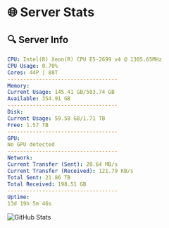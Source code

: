 # 🌐 Server Stats
## 🔍 Server Info
```yaml
CPU: Intel(R) Xeon(R) CPU E5-2699 v4 @ 1305.65MHz
CPU Usage: 0.70%
Cores: 44P | 88T
-----------------------------------
Memory:
Current Usage: 145.41 GB/503.74 GB
Available: 354.91 GB
-----------------------------------
Disk:
Current Usage: 59.58 GB/1.71 TB
Free: 1.57 TB
-----------------------------------
GPU:
No GPU detected
-----------------------------------
Network:
Current Transfer (Sent): 20.64 MB/s
Current Transfer (Received): 121.79 KB/s
Total Sent: 21.86 TB
Total Received: 198.51 GB
-----------------------------------
Uptime:
13d 19h 5m 46s
```
![GitHub Stats](https://img.shields.io/badge/Updated-2025-03-21_16:28:35-blue)